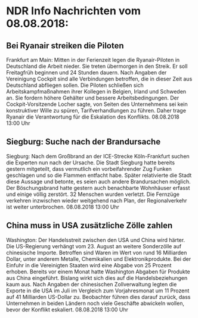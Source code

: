 # NDR Info Nachrichten vom 08.08.2018:


## Bei Ryanair streiken die Piloten
Frankfurt am Main: Mitten in der Ferienzeit legen die Ryanair-Piloten in Deutschland die Arbeit nieder. Sie treten übermorgen in den Streik. Er soll Freitagfrüh beginnen und 24 Stunden dauern. Nach Angaben der Vereinigung Cockpit sind alle Verbindungen betroffen, die in dieser Zeit aus Deutschland abfliegen sollen. Die Piloten schließen sich Arbeitskampfmaßnahmen ihrer Kollegen in Belgien, Irland und Schweden an. Sie fordern höhere Gehälter und bessere Arbeitsbedingungen. Der Cockpit-Vorsitzende Locher sagte, von Seiten des Unternehmens sei kein konstruktiver Wille zu spüren, Tarifverhandlungen zu führen. Daher trage Ryanair die Verantwortung für die Eskalation des Konflikts. 08.08.2018 13:00 Uhr 

## Siegburg: Suche nach der Brandursache
Siegburg: Nach dem Großbrand an der ICE-Strecke Köln-Frankfurt suchen die Experten nun nach der Ursache. Die Stadt Siegburg hatte bereits gestern mitgeteilt, dass vermutlich ein vorbeifahrender Zug Funken geschlagen und so die Flammen entfacht habe. Später relativierte die Stadt diese Aussage und betonte, es seien auch andere Brandursachen möglich. Der Böschungsbrand hatte gestern auch benachbarte Wohnhäuser erfasst und einige völlig zerstört. 32 Menschen wurden verletzt. Die Fernzüge verkehren inzwischen wieder weitgehend nach Plan, der Regionalverkehr ist weiter unterbrochen. 08.08.2018 13:00 Uhr 

## China muss in USA zusätzliche Zölle zahlen
Washington:	Der Handelsstreit zwischen den USA und China wird härter. Die US-Regierung verhängt vom 23. August an weitere Sonderzölle auf chinesische Importe. Betroffen sind Waren im Wert von rund 16 Milliarden Dollar, unter anderem Metalle, Chemikalien und Elektronikprodukte. Bei der Einfuhr in die Vereinigten Staaten wird eine Abgabe von 25 Prozent erhoben. Bereits vor einem Monat hatte Washington Abgaben für Produkte aus China eingeführt. Bislang wirkt sich dies auf die Handelsbeziehungen kaum aus. Nach Angaben der chinesischen Zollverwaltung legten die Exporte in die USA im Juli im Vergleich zum Vorjahresmonat um 11 Prozent auf 41 Milliarden US-Dollar zu. Beobachter führen dies darauf zurück, dass Unternehmen in beiden Ländern noch viele Geschäfte abwickeln wollen, bevor der Konflikt eskaliert. 08.08.2018 13:00 Uhr 
